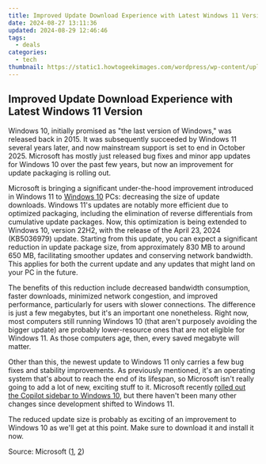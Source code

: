 ```yaml
---
title: Improved Update Download Experience with Latest Windows 11 Version
date: 2024-08-27 13:11:36
updated: 2024-08-29 12:46:46
tags:
  - deals
categories:
  - tech
thumbnail: https://static1.howtogeekimages.com/wordpress/wp-content/uploads/2023/12/3-2-windows-10.jpg
---
```


## Improved Update Download Experience with Latest Windows 11 Version

Windows 10, initially promised as "the last version of Windows," was released back in 2015\. It was subsequently succeeded by Windows 11 several years later, and now mainstream support is set to end in October 2025\. Microsoft has mostly just released bug fixes and minor app updates for Windows 10 over the past few years, but now an improvement for update packaging is rolling out.

 Microsoft is bringing a significant under-the-hood improvement introduced in Windows 11 to [Windows 10](https://hardware-tips.techidaily.com/unlocking-innovations-in-computers-and-electronics-on-toms-hardware/) PCs: decreasing the size of update downloads. Windows 11's updates are notably more efficient due to optimized packaging, including the elimination of reverse differentials from cumulative update packages. Now, this optimization is being extended to Windows 10, version 22H2, with the release of the April 23, 2024 (KB5036979) update. Starting from this update, you can expect a significant reduction in update package size, from approximately 830 MB to around 650 MB, facilitating smoother updates and conserving network bandwidth. This applies for both the current update and any updates that might land on your PC in the future.

 The benefits of this reduction include decreased bandwidth consumption, faster downloads, minimized network congestion, and improved performance, particularly for users with slower connections. The difference is just a few megabytes, but it's an important one nonetheless. Right now, most computers still running Windows 10 (that aren't purposely avoiding the bigger update) are probably lower-resource ones that are not eligible for Windows 11\. As those computers age, then, every saved megabyte will matter.

 Other than this, the newest update to Windows 11 only carries a few bug fixes and stability improvements. As previously mentioned, it's an operating system that's about to reach the end of its lifespan, so Microsoft isn't really going to add a lot of new, exciting stuff to it. Microsoft recently [rolled out the Copilot sidebar to Windows 10](https://fox-friendly.techidaily.com/updated-2024-approved-the-definitive-guide-to-captivating-podcast-covers/), but there haven't been many other changes since development shifted to Windows 11.

 The reduced update size is probably as exciting of an improvement to Windows 10 as we'll get at this point. Make sure to download it and install it now.

 Source: Microsoft ([1](https://techcommunity.microsoft.com/t5/windows-it-pro-blog/reducing-windows-10-version-22h2-monthly-lcu-package-size/ba-p/4121755), [2](https://support.microsoft.com/en-us/topic/april-23-2024-kb5036979-os-build-19045-4355-preview-b99f7f72-e1bc-4d66-b7b4-fe2c5c9661df))

<ins class="adsbygoogle"
     style="display:block"
     data-ad-format="autorelaxed"
     data-ad-client="ca-pub-7571918770474297"
     data-ad-slot="1223367746"></ins>



<ins class="adsbygoogle"
     style="display:block"
     data-ad-client="ca-pub-7571918770474297"
     data-ad-slot="8358498916"
     data-ad-format="auto"
     data-full-width-responsive="true"></ins>
